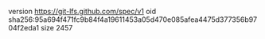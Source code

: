 version https://git-lfs.github.com/spec/v1
oid sha256:95a694f471fc9b84f4a19611453a05d470e085afea4475d377356b9704f2eda1
size 2457
